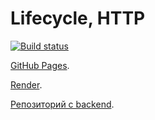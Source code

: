 # Lifecycle, HTTP

[![Build status](https://ci.appveyor.com/api/projects/status/2m1uxtqoko7k8s9i?svg=true)](https://ci.appveyor.com/project/Garfy2/ra-lifecycle)


[GitHub Pages](https://garfy2.github.io/ra_lifecycle/).



[Render](https://lifestyle-39bq.onrender.com).

[Репозиторий с backend](https://github.com/Garfy2/ra_lifecycle_back).
